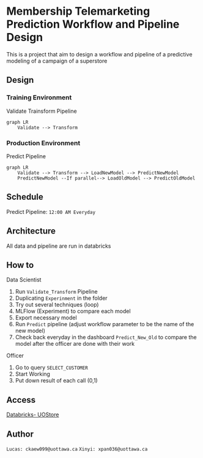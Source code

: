 # Membership Telemarketing Prediction Workflow and Pipeline Design

This is a project that aim to design a workflow and pipeline of a predictive modeling of a campaign of a superstore
## Design
### Training Environment
Validate Trainsform Pipeline
```mermaid
graph LR
    Validate --> Transform
```
### Production Environment
Predict Pipeline
```mermaid
graph LR
    Validate --> Transform --> LoadNewModel --> PredictNewModel
    PredictNewModel --If parallel--> LoadOldModel --> PredictOldModel
```
## Schedule
Predict Pipeline: `12:00 AM Everyday`
## Architecture
All data and pipeline are run in databricks
## How to
Data Scientist

1. Run `Validate_Transform` Pipeline
2. Duplicating `Experinment` in the folder
3. Try out several techniques (loop)
4. MLFlow (Experiment) to compare each model
5. Export necessary model
6. Run `Predict` pipeline (adjust workflow parameter to be the name of the new model)
7. Check back everyday in the dashboard `Predict_New_Old` to compare the model after the officer are done with their work

Officer

1. Go to query `SELECT_CUSTOMER`
2. Start Working
3. Put down result of each call (0,1)

## Access
[Databricks- UOStore](https://adb-3362137044234185.5.azuredatabricks.net/browse?o=3362137044234185)
## Author
`
Lucas: ckaew099@uottawa.ca
`
`
Xinyi: xpan036@uottawa.ca
`